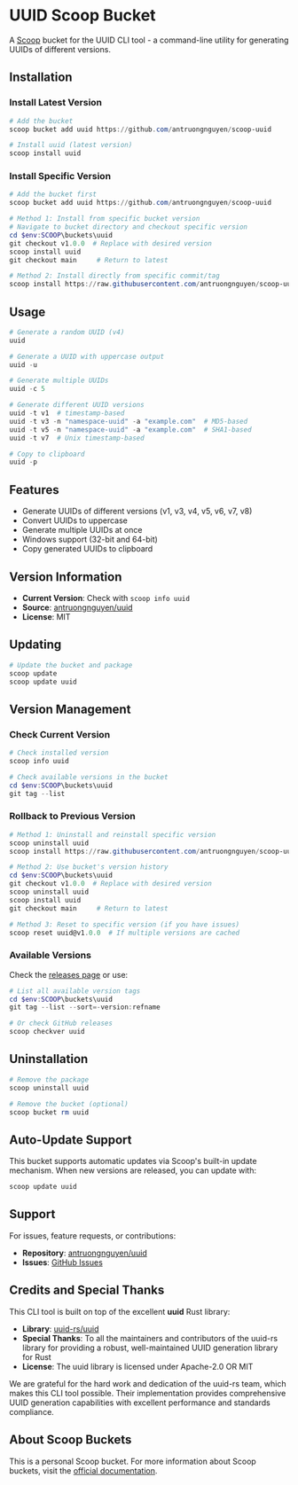 # UUID Scoop Bucket

A [Scoop](https://scoop.sh/) bucket for the UUID CLI tool - a command-line utility for generating UUIDs of different versions.

## Installation

### Install Latest Version

```powershell
# Add the bucket
scoop bucket add uuid https://github.com/antruongnguyen/scoop-uuid

# Install uuid (latest version)
scoop install uuid
```

### Install Specific Version

```powershell
# Add the bucket first
scoop bucket add uuid https://github.com/antruongnguyen/scoop-uuid

# Method 1: Install from specific bucket version
# Navigate to bucket directory and checkout specific version
cd $env:SCOOP\buckets\uuid
git checkout v1.0.0  # Replace with desired version
scoop install uuid
git checkout main     # Return to latest

# Method 2: Install directly from specific commit/tag
scoop install https://raw.githubusercontent.com/antruongnguyen/scoop-uuid/v1.0.0/uuid.json
```

## Usage

```powershell
# Generate a random UUID (v4)
uuid

# Generate a UUID with uppercase output  
uuid -u

# Generate multiple UUIDs
uuid -c 5

# Generate different UUID versions
uuid -t v1  # timestamp-based
uuid -t v3 -n "namespace-uuid" -a "example.com"  # MD5-based
uuid -t v5 -n "namespace-uuid" -a "example.com"  # SHA1-based
uuid -t v7  # Unix timestamp-based

# Copy to clipboard
uuid -p
```

## Features

- Generate UUIDs of different versions (v1, v3, v4, v5, v6, v7, v8)
- Convert UUIDs to uppercase
- Generate multiple UUIDs at once
- Windows support (32-bit and 64-bit)
- Copy generated UUIDs to clipboard

## Version Information

- **Current Version**: Check with `scoop info uuid`
- **Source**: [antruongnguyen/uuid](https://github.com/antruongnguyen/uuid)
- **License**: MIT

## Updating

```powershell
# Update the bucket and package
scoop update
scoop update uuid
```

## Version Management

### Check Current Version

```powershell
# Check installed version
scoop info uuid

# Check available versions in the bucket
cd $env:SCOOP\buckets\uuid
git tag --list
```

### Rollback to Previous Version

```powershell
# Method 1: Uninstall and reinstall specific version
scoop uninstall uuid
scoop install https://raw.githubusercontent.com/antruongnguyen/scoop-uuid/v1.0.0/uuid.json

# Method 2: Use bucket's version history
cd $env:SCOOP\buckets\uuid
git checkout v1.0.0  # Replace with desired version
scoop uninstall uuid
scoop install uuid
git checkout main     # Return to latest

# Method 3: Reset to specific version (if you have issues)
scoop reset uuid@v1.0.0  # If multiple versions are cached
```

### Available Versions

Check the [releases page](https://github.com/antruongnguyen/uuid/releases) or use:

```powershell
# List all available version tags
cd $env:SCOOP\buckets\uuid
git tag --list --sort=-version:refname

# Or check GitHub releases
scoop checkver uuid
```

## Uninstallation

```powershell
# Remove the package
scoop uninstall uuid

# Remove the bucket (optional)
scoop bucket rm uuid
```

## Auto-Update Support

This bucket supports automatic updates via Scoop's built-in update mechanism. When new versions are released, you can update with:

```powershell
scoop update uuid
```

## Support

For issues, feature requests, or contributions:
- **Repository**: [antruongnguyen/uuid](https://github.com/antruongnguyen/uuid)
- **Issues**: [GitHub Issues](https://github.com/antruongnguyen/uuid/issues)

## Credits and Special Thanks

This CLI tool is built on top of the excellent **uuid** Rust library:

- **Library**: [uuid-rs/uuid](https://github.com/uuid-rs/uuid)
- **Special Thanks**: To all the maintainers and contributors of the uuid-rs library for providing a robust, well-maintained UUID generation library for Rust
- **License**: The uuid library is licensed under Apache-2.0 OR MIT

We are grateful for the hard work and dedication of the uuid-rs team, which makes this CLI tool possible. Their implementation provides comprehensive UUID generation capabilities with excellent performance and standards compliance.

## About Scoop Buckets

This is a personal Scoop bucket. For more information about Scoop buckets, visit the [official documentation](https://github.com/ScoopInstaller/Scoop/wiki/Buckets).